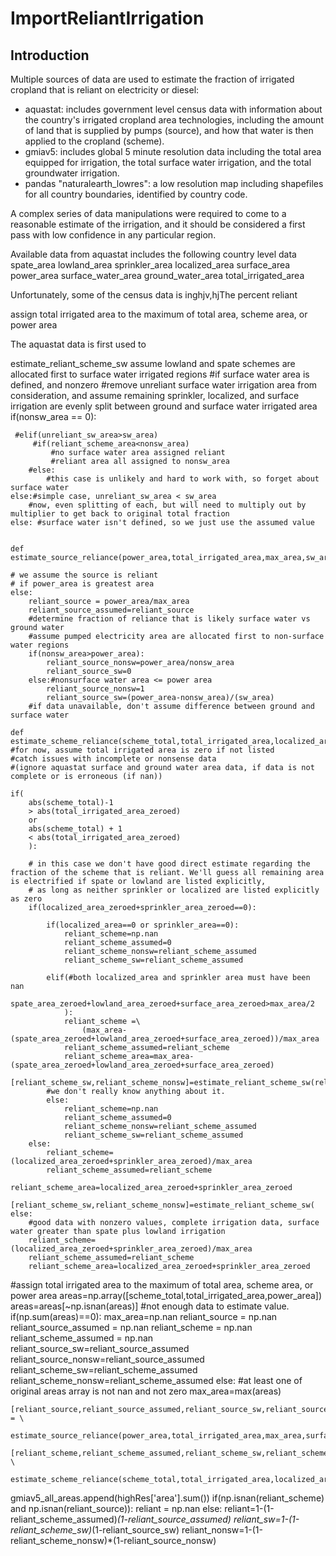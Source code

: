 # ImportReliantIrrigation

## Introduction

Multiple sources of data are used to estimate the fraction of irrigated cropland that is reliant on electricity or diesel:
 - aquastat: includes government level census data with information about the country's irrigated cropland area technologies, including the amount of land that is supplied by pumps (source), and how that water is then applied to the cropland (scheme).
 - gmiav5: includes global 5 minute resolution data including the total area equipped for irrigation, the total surface water irrigation, and the total groundwater irrigation.  
 - pandas "naturalearth_lowres": a low resolution map including shapefiles for all country boundaries, identified by country code.


A complex series of data manipulations were required to come to a reasonable estimate of the irrigation, and it should be considered a first pass with low confidence in any particular region.

Available data from aquastat includes the following country level data 
	spate_area
	lowland_area
	sprinkler_area
	localized_area
	surface_area
	power_area
	surface_water_area
	ground_water_area
	total_irrigated_area

Unfortunately, some of the census data is inghjv,hjThe percent reliant 

assign total irrigated area to the maximum of total area, scheme area, or power area

 The aquastat data is first used to 

 estimate_reliant_scheme_sw
	 assume lowland and spate schemes are allocated first to surface water irrigated regions
	 #if surface water area is defined, and nonzero
	 #remove unreliant surface water irrigation area from consideration, and assume remaining sprinkler, localized, and surface irrigation are evenly split between ground and surface water irrigated area
	 if(nonsw_area == 0):

	 #elif(unreliant_sw_area>sw_area)
		 #if(reliant_scheme_area<nonsw_area)
			 #no surface water area assigned reliant
			 #reliant area all assigned to nonsw_area
		#else:
			#this case is unlikely and hard to work with, so forget about surface water
	else:#simple case, unreliant_sw_area < sw_area
		#now, even splitting of each, but will need to multiply out by multiplier to get back to original total fraction
	else: #surface water isn't defined, so we just use the assumed value


	def estimate_source_reliance(power_area,total_irrigated_area,max_area,sw_area):

	# we assume the source is reliant 
	# if power_area is greatest area
	else:
		reliant_source = power_area/max_area
		reliant_source_assumed=reliant_source
		#determine fraction of reliance that is likely surface water vs ground water
		#assume pumped electricity area are allocated first to non-surface water regions
		if(nonsw_area>power_area):
			reliant_source_nonsw=power_area/nonsw_area
			reliant_source_sw=0
		else:#nonsurface water area <= power area 
			reliant_source_nonsw=1
			reliant_source_sw=(power_area-nonsw_area)/(sw_area)
		#if data unavailable, don't assume difference between ground and surface water

	def estimate_scheme_reliance(scheme_total,total_irrigated_area,localized_area,
	#for now, assume total irrigated area is zero if not listed
	#catch issues with incomplete or nonsense data
	#(ignore aquastat surface and ground water area data, if data is not complete or is erroneous (if nan))

	if(
		abs(scheme_total)-1 
		> abs(total_irrigated_area_zeroed) 
		or 
		abs(scheme_total) + 1 
		< abs(total_irrigated_area_zeroed)
		):		

		# in this case we don't have good direct estimate regarding the fraction of the scheme that is reliant. We'll guess all remaining area is electrified if spate or lowland are listed explicitly,
		# as long as neither sprinkler or localized are listed explicitly as zero
		if(localized_area_zeroed+sprinkler_area_zeroed==0):

			if(localized_area==0 or sprinkler_area==0):
				reliant_scheme=np.nan
				reliant_scheme_assumed=0	
				reliant_scheme_nonsw=reliant_scheme_assumed
				reliant_scheme_sw=reliant_scheme_assumed

			elif(#both localized_area and sprinkler area must have been nan
				spate_area_zeroed+lowland_area_zeroed+surface_area_zeroed>max_area/2
				):
				reliant_scheme =\
					(max_area-(spate_area_zeroed+lowland_area_zeroed+surface_area_zeroed))/max_area
				reliant_scheme_assumed=reliant_scheme
				reliant_scheme_area=max_area-(spate_area_zeroed+lowland_area_zeroed+surface_area_zeroed)
				[reliant_scheme_sw,reliant_scheme_nonsw]=estimate_reliant_scheme_sw(reliant_scheme_assumed,reliant_scheme_area,surface_water_area,max_area,spate_area,lowland_area,surface_area,localized_area,sprinkler_area)
			#we don't really know anything about it.
			else:
				reliant_scheme=np.nan
				reliant_scheme_assumed=0
				reliant_scheme_nonsw=reliant_scheme_assumed
				reliant_scheme_sw=reliant_scheme_assumed				
		else:
			reliant_scheme=(localized_area_zeroed+sprinkler_area_zeroed)/max_area
			reliant_scheme_assumed=reliant_scheme
			reliant_scheme_area=localized_area_zeroed+sprinkler_area_zeroed
			[reliant_scheme_sw,reliant_scheme_nonsw]=estimate_reliant_scheme_sw(
	else:
		#good data with nonzero values, complete irrigation data, surface water greater than spate plus lowland irrigation 
		reliant_scheme=(localized_area_zeroed+sprinkler_area_zeroed)/max_area
		reliant_scheme_assumed=reliant_scheme
		reliant_scheme_area=localized_area_zeroed+sprinkler_area_zeroed



#assign total irrigated area to the maximum of total area, scheme area, or power area
areas=np.array([scheme_total,total_irrigated_area,power_area])
areas=areas[~np.isnan(areas)]
#not enough data to estimate value.
if(np.sum(areas)==0):
	max_area=np.nan
	reliant_source = np.nan
	reliant_source_assumed = np.nan
	reliant_scheme = np.nan
	reliant_scheme_assumed = np.nan
	reliant_source_sw=reliant_source_assumed
	reliant_source_nonsw=reliant_source_assumed
	reliant_scheme_sw=reliant_scheme_assumed
	reliant_scheme_nonsw=reliant_scheme_assumed
else: #at least one of original areas array is not nan and not zero
	max_area=max(areas)

	[reliant_source,reliant_source_assumed,reliant_source_sw,reliant_source_nonsw] = \
		estimate_source_reliance(power_area,total_irrigated_area,max_area,surface_water_area)

	[reliant_scheme,reliant_scheme_assumed,reliant_scheme_sw,reliant_scheme_nonsw]= \
		estimate_scheme_reliance(scheme_total,total_irrigated_area,localized_area,sprinkler_area,spate_area,lowland_area,surface_area,max_area,surface_water_area)

gmiav5_all_areas.append(highRes['area'].sum())
if(np.isnan(reliant_scheme) and np.isnan(reliant_source)):
	reliant = np.nan
else:
	reliant=1-(1-reliant_scheme_assumed)*(1-reliant_source_assumed)
	reliant_sw=1-(1-reliant_scheme_sw)*(1-reliant_source_sw)
	reliant_nonsw=1-(1-reliant_scheme_nonsw)*(1-reliant_source_nonsw)
